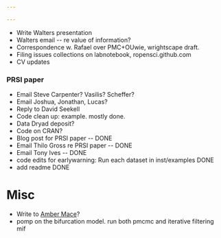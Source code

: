 ```yaml
---

---
```


- Write Walters presentation
- Walters email -- re value of information?
- Correspondence w. Rafael over PMC+OUwie, wrightscape draft. 
- Filing issues collections on labnotebook, ropensci.github.com
- CV updates

### PRSI paper

* Email Steve Carpenter? Vasilis? Scheffer?
* Email Joshua, Jonathan, Lucas?
* Reply to David Seekell
* Code clean up: example. mostly done.
* Data Dryad deposit?
* Code on CRAN? 
* Blog post for PRSI paper -- DONE
* Email Thilo Gross re PRSI paper -- DONE
* Email Tony Ives -- DONE
* code edits for earlywarning: Run each dataset in inst/examples DONE
* add readme DONE

# Misc

* Write to [Amber Mace](http://www.linkedin.com/pub/amber-mace/7/a94/b43)?
* pomp on the bifurcation model.  run both pmcmc and iterative filtering mif

